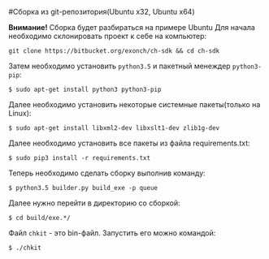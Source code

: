 #Сборка из git-репозитория(Ubuntu x32, Ubuntu x64)

**Внимание!** Сборка будет разбираться на примере Ubuntu 
Для начала необходимо склонировать проект к себе на компьютер:
```
git clone https://bitbucket.org/exonch/ch-sdk && cd ch-sdk
```

Затем необходимо установить `python3.5` и пакетный менеждер `python3-pip`:
```
$ sudo apt-get install python3 python3-pip
```

Далее необходимо установить некоторые системные пакеты(только на Linux):
```
$ sudo apt-get install libxml2-dev libxslt1-dev zlib1g-dev
```

Далее необходимо установить все пакеты из файла requirements.txt:
```
$ sudo pip3 install -r requirements.txt
```

Теперь необходимо сделать сборку выполнив команду:
```
$ python3.5 builder.py build_exe -p queue
```

Далее нужно перейти в директорию со сборкой:
```
$ cd build/exe.*/
```

Файл `chkit` - это bin-файл. Запустить его можно командой:
```
$ ./chkit
```
